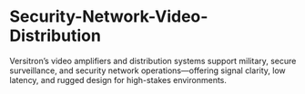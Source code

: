 # Security-Network-Video-Distribution
Versitron’s video amplifiers and distribution systems support military, secure surveillance, and security network operations—offering signal clarity, low latency, and rugged design for high-stakes environments.
